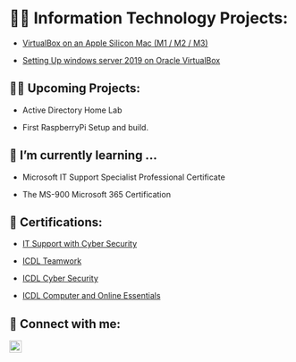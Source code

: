 <h1> 👨‍💻 Information Technology Projects: </h1>





- [VirtualBox on an Apple Silicon Mac (M1 / M2 / M3)](https://github.com/slycudjoe/VirtualBox-on-Apple-Silicon)
   
- [Setting Up windows server 2019 on Oracle VirtualBox](https://github.com/slycudjoe/Setting-Up-windows-server-2019-on-Oracle-VirtualBox)


    
<h2>👨‍💻 Upcoming Projects:</h2>

- Active Directory Home Lab

- First RaspberryPi Setup and build.

<h2>🌱 I’m currently learning ...</h2>

- Microsoft IT Support Specialist Professional Certificate

- The MS-900 Microsoft 365 Certification

<h2> 📄 Certifications:</h2>

- [IT Support with Cyber Security](https://www.virtualbadge.io/certificate-validator?credential=529d48ee-69c0-4a53-bef9-f6e8a0c8b8b5)

- [ICDL Teamwork](https://profile.icdl.ie/bd90957b-b2bb-4cdf-8ab8-f5e03d90906b#gs.a4l8fq)

- [ICDL Cyber Security](https://profile.icdl.ie/e8eeefc1-4d97-4e12-9b97-183574f4dd16#gs.a4m4zj)

- [ICDL Computer and Online Essentials](https://profile.icdl.ie/f3d65dd8-05ef-48c8-b4ff-0d75a447bdc5#gs.a4mb6x)


  
  

<h2> 🤳 Connect with me:</h2>


[<img align="left" alt="SlyCudjoe | LinkedIn" width="22px" src="https://cdn.jsdelivr.net/npm/simple-icons@v3/icons/linkedin.svg" />][linkedin]


[linkedin]: https://www.linkedin.com/in/sylvester-yaw-cudjoe/








<!--
[<img align="left" alt="slyudjoe | LinkedIn" width="22px" src="https://cdn.jsdelivr.net/npm/simple-icons@v3/icons/linkedin.svg" />][linkedin]
**slycudjoe/** is a ✨ _special_ ✨ repository because its `README.md` (this file) appears on your GitHub profile.

Here are some ideas to get you started:

- 🔭 I’m currently working on ...
- 🌱 I’m currently learning ...
- 👯 I’m looking to collaborate on ...
- 🤔 I’m looking for help with ...
- 💬 Ask me about ...
- 📫 How to reach me: ...
- 😄 Pronouns: ...
- ⚡ Fun fact: ...
-->
